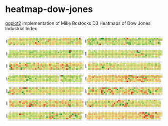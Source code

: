 # heatmap-dow-jones

[ggplot2](https://github.com/hadley/ggplot2) implementation of Mike Bostocks D3 Heatmaps of Dow Jones Industrial Index

![change-heatmap](dowjones_change_heatmap.png)